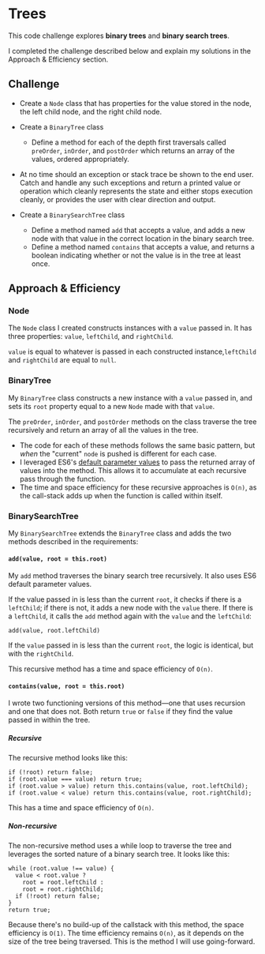 # Trees
This code challenge explores **binary trees** and **binary search trees**. 

I completed the challenge described below and explain my solutions in the Approach & Efficiency section.

## Challenge
* Create a `Node` class that has properties for the value stored in the node, the left child node, and the right child node.
* Create a `BinaryTree` class
  * Define a method for each of the depth first traversals called `preOrder`, `inOrder`, and `postOrder` which returns an array of the values, ordered appropriately.

* At no time should an exception or stack trace be shown to the end user. Catch and handle any such exceptions and return a printed value or operation which cleanly represents the state and either stops execution cleanly, or provides the user with clear direction and output.

* Create a `BinarySearchTree` class
  * Define a method named `add` that accepts a value, and adds a new node with that value in the correct location in the binary search tree.
  * Define a method named `contains` that accepts a value, and returns a boolean indicating whether or not the value is in the tree at least once.

## Approach & Efficiency
### Node
The `Node` class I created constructs instances with a `value` passed in. It has three properties: `value`, `leftChild`, and `rightChild`. 

`value` is equal to whatever is passed in each constructed instance,`leftChild` and `rightChild` are equal to `null`.

### BinaryTree
My `BinaryTree` class constructs a new instance with a `value` passed in, and sets its `root` property equal to a new `Node` made with that `value`.


The `preOrder`, `inOrder`, and `postOrder` methods on the class traverse the tree recursively and return an array of all the values in the tree.
* The code for each of these methods follows the same basic pattern, but _when_ the "current" `node` is pushed is different for each case. 
* I leveraged ES6's [default parameter values](http://es6-features.org/#DefaultParameterValues) to pass the returned array of values into the method. This allows it to accumulate at each recursive pass through the function.
* The time and space efficiency for these recursive approaches is `O(n)`, as the call-stack adds up when the function is called within itself.

### BinarySearchTree
My `BinarySearchTree` extends the `BinaryTree` class and adds the two methods described in the requirements:
#### `add(value, root = this.root)`
My `add` method traverses the binary search tree recursively. It also uses ES6 default parameter values. 

If the value passed in is less than the current `root`, it checks if there is a `leftChild`; if there is not, it adds a new node with the `value` there. If there is a `leftChild`, it calls the `add` method again with the `value` and the `leftChild`:
    
`add(value, root.leftChild)`

If the `value` passed in is less than the current `root`, the logic is identical, but with the `rightChild`.

This recursive method has a time and space efficiency of `O(n)`.

#### `contains(value, root = this.root)`
I wrote two functioning versions of this method—one that uses recursion and one that does not. Both return `true` or `false` if they find the value passed in within the tree.

##### Recursive
The recursive method looks like this:
```
if (!root) return false;
if (root.value === value) return true;
if (root.value > value) return this.contains(value, root.leftChild);
if (root.value < value) return this.contains(value, root.rightChild);
```
This has a time and space efficiency of `O(n)`.

##### Non-recursive
The non-recursive method uses a while loop to traverse the tree and leverages the sorted nature of a binary search tree. It looks like this:
```
while (root.value !== value) {
  value < root.value ?
    root = root.leftChild :
    root = root.rightChild;
  if (!root) return false;
}
return true;
```
Because there's no build-up of the callstack with this method, the space efficiency is `O(1)`. The time efficiency remains `O(n)`, as it depends on the size of the tree being traversed. This is the method I will use going-forward.

